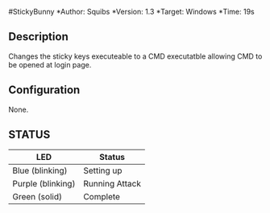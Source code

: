#StickyBunny
*Author:	Squibs
*Version:	1.3
*Target:	Windows
*Time:		19s

## Description

Changes the sticky keys executeable to a CMD executatble allowing CMD to be opened at login page.

## Configuration

None.

## STATUS

| LED                | Status                                       |
| ------------------ | -------------------------------------------- |
| Blue (blinking)    | Setting up                                   |
| Purple (blinking)  | Running Attack		                        |
| Green  (solid)     | Complete							            |
